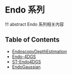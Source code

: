 # Endo 系列

!!! abstract
    Endo 系列相关内容

## Table of Contents

- [EndoscopyDepthEstimation](endoscopy-depth-estimation/)
- [Endo-4DGS](endo-4dgs/)
- [ST-Endo4DGS](st-endo4dgs/)
- [EndoGaussian](endogaussian/)